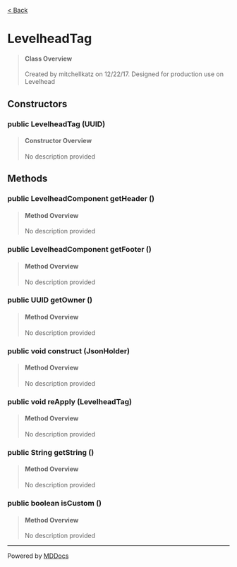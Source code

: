 [< Back](..)
# LevelheadTag #
>#### Class Overview ####
>Created by mitchellkatz on 12/22/17. Designed for production use on Levelhead
## Constructors ##
### public LevelheadTag (UUID) ###
>#### Constructor Overview ####
>No description provided
>
## Methods ##
### public LevelheadComponent getHeader () ###
>#### Method Overview ####
>No description provided
>
### public LevelheadComponent getFooter () ###
>#### Method Overview ####
>No description provided
>
### public UUID getOwner () ###
>#### Method Overview ####
>No description provided
>
### public void construct (JsonHolder) ###
>#### Method Overview ####
>No description provided
>
### public void reApply (LevelheadTag) ###
>#### Method Overview ####
>No description provided
>
### public String getString () ###
>#### Method Overview ####
>No description provided
>
### public boolean isCustom () ###
>#### Method Overview ####
>No description provided
>

---
Powered by [MDDocs](https://github.com/VRCube/MDDocs)